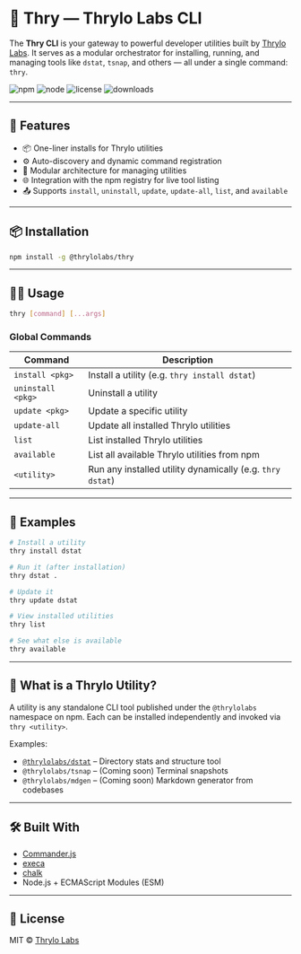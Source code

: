 # 🧪 Thry — Thrylo Labs CLI

The **Thry CLI** is your gateway to powerful developer utilities built by [Thrylo Labs](https://github.com/ThryloLabs). It serves as a modular orchestrator for installing, running, and managing tools like `dstat`, `tsnap`, and others — all under a single command: `thry`.

![npm](https://img.shields.io/npm/v/@thrylolabs/thry)
![node](https://img.shields.io/node/v/@thrylolabs/thry)
![license](https://img.shields.io/npm/l/@thrylolabs/thry)
![downloads](https://img.shields.io/npm/dm/@thrylolabs/thry)

---

## 🚀 Features

- 📦 One-liner installs for Thrylo utilities
- ⚙️ Auto-discovery and dynamic command registration
- 🧰 Modular architecture for managing utilities
- 🌐 Integration with the npm registry for live tool listing
- 📤 Supports `install`, `uninstall`, `update`, `update-all`, `list`, and `available`

---

## 📦 Installation

```bash
npm install -g @thrylolabs/thry
```

---

## 🧑‍💻 Usage

```bash
thry [command] [...args]
```

### Global Commands

| Command           | Description                                               |
| ----------------- | --------------------------------------------------------- |
| `install <pkg>`   | Install a utility (e.g. `thry install dstat`)             |
| `uninstall <pkg>` | Uninstall a utility                                       |
| `update <pkg>`    | Update a specific utility                                 |
| `update-all`      | Update all installed Thrylo utilities                     |
| `list`            | List installed Thrylo utilities                           |
| `available`       | List all available Thrylo utilities from npm              |
| `<utility>`       | Run any installed utility dynamically (e.g. `thry dstat`) |

---

## 🌿 Examples

```bash
# Install a utility
thry install dstat

# Run it (after installation)
thry dstat .

# Update it
thry update dstat

# View installed utilities
thry list

# See what else is available
thry available
```

---

## 📁 What is a Thrylo Utility?

A utility is any standalone CLI tool published under the `@thrylolabs` namespace on npm. Each can be installed independently and invoked via `thry <utility>`.

Examples:

- [`@thrylolabs/dstat`](https://www.npmjs.com/package/@thrylolabs/dstat) – Directory stats and structure tool
- `@thrylolabs/tsnap` – (Coming soon) Terminal snapshots
- `@thrylolabs/mdgen` – (Coming soon) Markdown generator from codebases

---

## 🛠 Built With

- [Commander.js](https://github.com/tj/commander.js)
- [execa](https://github.com/sindresorhus/execa)
- [chalk](https://github.com/chalk/chalk)
- Node.js + ECMAScript Modules (ESM)

---

## 📄 License

MIT © [Thrylo Labs](https://github.com/ThryloLabs)
